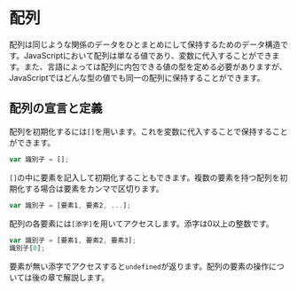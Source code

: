 # 配列
配列は同じような関係のデータをひとまとめにして保持するためのデータ構造です。JavaScriptにおいて配列は単なる値であり、変数に代入することができます。また、言語によっては配列に内包できる値の型を定める必要がありますが、JavaScriptではどんな型の値でも同一の配列に保持することができます。

## 配列の宣言と定義
配列を初期化するには`[]`を用います。これを変数に代入することで保持することができます。

```js
var 識別子 = [];
```

`[]`の中に要素を記入して初期化することもできます。複数の要素を持つ配列を初期化する場合は要素をカンマで区切ります。

```js
var 識別子 = [要素1, 要素2, ...];
```

配列の各要素には`[添字]`を用いてアクセスします。添字は0以上の整数です。

```js
var 識別子 = [要素1, 要素2, 要素3];
識別子[0];
```

要素が無い添字でアクセスすると`undefined`が返ります。配列の要素の操作については後の章で解説します。

